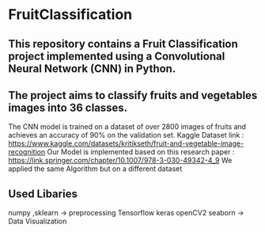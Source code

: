 # FruitClassification
## This repository contains a Fruit Classification project implemented using a Convolutional Neural Network (CNN) in Python.
## The project aims to classify fruits and vegetables images into 36 classes.
The CNN model is trained on a dataset of over 2800 images of fruits and achieves an accuracy of 90% on the validation set.
Kaggle Dataset link : https://www.kaggle.com/datasets/kritikseth/fruit-and-vegetable-image-recognition
Our Model is implemented based on this research paper : https://link.springer.com/chapter/10.1007/978-3-030-49342-4_9 
We applied the same Algorithm but on a different dataset
## Used Libaries 
numpy ,sklearn -> preprocessing 
Tensorflow keras openCV2
seaborn -> Data Visualization 

